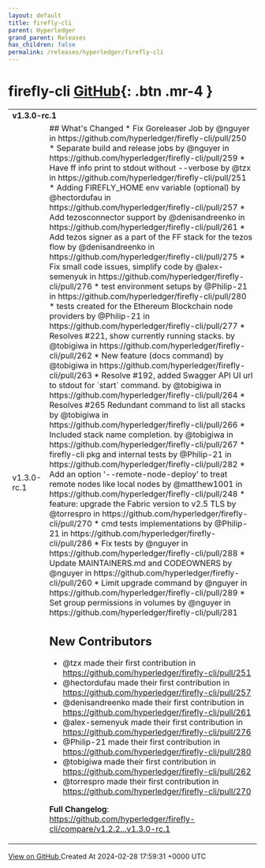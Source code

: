 ```yaml
---
layout: default
title: firefly-cli
parent: Hyperledger
grand_parent: Releases
has_children: false
permalink: /releases/hyperledger/firefly-cli
---
```


# firefly-cli <span class="fs-3 right-align">[GitHub](https://github.com/hyperledger/firefly-cli){: .btn .mr-4 }</span>


<div>
    <table>
        <tr>
            <td colspan="2">
                <b>
                    v1.3.0-rc.1
                </b>
            </td>
        </tr>
        <tr>
            <td>
                <span class="chip">
                    v1.3.0-rc.1
                </span>
            </td>
            <td>
                ## What's Changed
* Fix Goreleaser Job by @nguyer in https://github.com/hyperledger/firefly-cli/pull/250
* Separate build and release jobs by @nguyer in https://github.com/hyperledger/firefly-cli/pull/259
* Have ff info print to stdout without --verbose by @tzx in https://github.com/hyperledger/firefly-cli/pull/251
* Adding FIREFLY_HOME env variable (optional) by @hectordufau in https://github.com/hyperledger/firefly-cli/pull/257
* Add tezosconnector support by @denisandreenko in https://github.com/hyperledger/firefly-cli/pull/261
* Add tezos signer as a part of the FF stack for the tezos flow by @denisandreenko in https://github.com/hyperledger/firefly-cli/pull/275
* Fix small code issues, simplify code by @alex-semenyuk in https://github.com/hyperledger/firefly-cli/pull/276
* test environment setups by @Philip-21 in https://github.com/hyperledger/firefly-cli/pull/280
* tests created for the  Ethereum  Blockchain node providers by @Philip-21 in https://github.com/hyperledger/firefly-cli/pull/277
* Resolves #221, show currently running stacks. by @tobigiwa in https://github.com/hyperledger/firefly-cli/pull/262
* New feature (docs command) by @tobigiwa in https://github.com/hyperledger/firefly-cli/pull/263
* Resolve #192, added Swagger API UI url to stdout for `start` command. by @tobigiwa in https://github.com/hyperledger/firefly-cli/pull/264
* Resolves #265 Redundant command to list all stacks by @tobigiwa in https://github.com/hyperledger/firefly-cli/pull/266
* Included stack name completion. by @tobigiwa in https://github.com/hyperledger/firefly-cli/pull/267
* firefly-cli pkg and internal tests by @Philip-21 in https://github.com/hyperledger/firefly-cli/pull/282
* Add an option '--remote-node-deploy' to treat remote nodes like local nodes by @matthew1001 in https://github.com/hyperledger/firefly-cli/pull/248
* feature: upgrade the Fabric version to v2.5 TLS by @torrespro in https://github.com/hyperledger/firefly-cli/pull/270
* cmd tests implementations by @Philip-21 in https://github.com/hyperledger/firefly-cli/pull/286
* Fix tests by @nguyer in https://github.com/hyperledger/firefly-cli/pull/288
* Update MAINTAINERS.md and CODEOWNERS by @nguyer in https://github.com/hyperledger/firefly-cli/pull/260
* Limit upgrade command by @nguyer in https://github.com/hyperledger/firefly-cli/pull/289
* Set group permissions in volumes by @nguyer in https://github.com/hyperledger/firefly-cli/pull/281

## New Contributors
* @tzx made their first contribution in https://github.com/hyperledger/firefly-cli/pull/251
* @hectordufau made their first contribution in https://github.com/hyperledger/firefly-cli/pull/257
* @denisandreenko made their first contribution in https://github.com/hyperledger/firefly-cli/pull/261
* @alex-semenyuk made their first contribution in https://github.com/hyperledger/firefly-cli/pull/276
* @Philip-21 made their first contribution in https://github.com/hyperledger/firefly-cli/pull/280
* @tobigiwa made their first contribution in https://github.com/hyperledger/firefly-cli/pull/262
* @torrespro made their first contribution in https://github.com/hyperledger/firefly-cli/pull/270

**Full Changelog**: https://github.com/hyperledger/firefly-cli/compare/v1.2.2...v1.3.0-rc.1
            </td>
        </tr>
    </table>
    <a href="https://github.com/hyperledger/firefly-cli/releases/tag/v1.3.0-rc.1" class=".btn">
        View on GitHub
    </a>
    <span class="right-align">
        Created At 2024-02-28 17:59:31 +0000 UTC
    </span>
</div>


